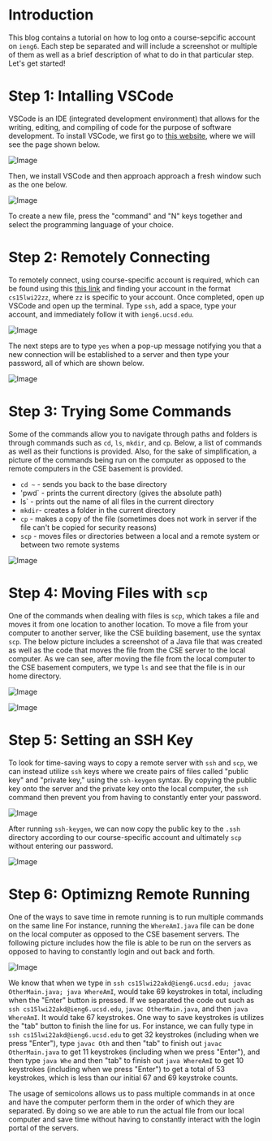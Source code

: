 # Introduction

This blog contains a tutorial on how to log onto a course-sepcific account on `ieng6`. Each step be separated and will include a screenshot or multiple of them as well as a brief description of what to do in that particular step. Let's get started!




# Step 1: Intalling VSCode

VSCode is an IDE (integrated development environment) that allows for the writing, editing, and compiling of code for the purpose of software development. To install VSCode, we first go to [this website](https://code.visualstudio.com/), where we will see the page shown below.

![Image](https://user-images.githubusercontent.com/81746604/149571957-37288d90-520f-4f81-ba33-8dc61084df81.png)

Then, we install VSCode and then approach approach a fresh window such as the one below.

![Image](https://user-images.githubusercontent.com/81746604/149572411-15ebb83e-5a99-4935-8d82-d64fa28a5aed.png)

To create a new file, press the "command" and "N" keys together and select the programming language of your choice.




# Step 2: Remotely Connecting

To remotely connect, using course-specific account is required, which can be found using this [this link](https://sdacs.ucsd.edu/~icc/index.php) and finding your account in the format `cs15lwi22zz`, where `zz` is specific to your account. Once completed, open up VSCode and open up the terminal. Type `ssh`, add a space, type your account, and immediately follow it with `ieng6.ucsd.edu`. 

![Image](https://user-images.githubusercontent.com/81746604/149580207-324c9e6b-8367-4e24-b485-a85ed0c398b2.png)

The next steps are to type `yes` when a pop-up message notifying you that a new connection will be established to a server and then type your password, all of which are shown below.

![Image](https://user-images.githubusercontent.com/81746604/149580287-e80bb037-3923-41b2-99e2-4f0b01cc6e36.png)




# Step 3: Trying Some Commands

Some of the commands allow you to navigate through paths and folders is through commands such as `cd`, `ls`, `mkdir`, and `cp`. Below, a list of commands as well as their functions is provided. Also, for the sake of simplification, a picture of the commands being run on the computer as opposed to the remote computers in the CSE basement is provided.

* `cd ~` - sends you back to the base directory
* 'pwd` - prints the current directory (gives the absolute path)
* ls` - prints out the name of all files in the current directory
* `mkdir`- creates a folder in the current directory 
* `cp` - makes a copy of the file (sometimes does not work in server if the file can't be copied for security reasons)
* `scp` - moves files or directories between a local and a remote system or between two remote systems

![Image](https://user-images.githubusercontent.com/81746604/149590659-0da0019b-a150-4a03-add9-2384774568fd.png)


  
  
# Step 4: Moving Files with `scp`

One of the commands when dealing with files is `scp`, which takes a file and moves it from one location to another location. To move a file from your computer to another server, like the CSE building basement, use the syntax `scp`. The below picture includes a screenshot of a Java file that was created as well as the code that moves the file from the CSE server to the local computer. As we can see, after moving the file from the local computer to the CSE basement computers, we type `ls` and see that the file is in our home directory.

![Image](https://user-images.githubusercontent.com/81746604/149584082-12c6ebb4-6786-428f-a3cb-a716c43d1038.png)

![Image](https://user-images.githubusercontent.com/81746604/149584144-7e8cfb3e-0894-438b-bf7b-2cb8ceabdd38.png)



# Step 5: Setting an SSH Key

To look for time-saving ways to copy a remote server with `ssh` and `scp`, we can instead utilize `ssh` keys where we create pairs of files called "public key" and "private key," using the `ssh-keygen` syntax. By copying the public key onto the server and the private key onto the local computer, the `ssh` command then prevent you from having to constantly enter your password.

![Image](https://user-images.githubusercontent.com/81746604/149586196-e243d08e-16de-49b4-9bf8-1fc8336f7813.png)

After running `ssh-keygen`, we can now copy the public key to the `.ssh` directory according to our course-specific account and ultimately `scp` without entering our password.

![Image](https://user-images.githubusercontent.com/81746604/149586280-22482820-d161-4b03-a28b-12812e443dea.png)


# Step 6: Optimizng Remote Running

One of the ways to save time in remote running is to run multiple commands on the same line For instance, running the `WhereAmI.java` file can be done on the local computer as opposed to the CSE basement servers. The following picture includes how the file is able to be run on the servers as opposed to having to constantly login and out back and forth.

![Image](https://user-images.githubusercontent.com/81746604/151486831-8d1c635e-0141-495d-a531-2ff04adbb34e.png)

We know that when we type in ```ssh cs15lwi22akd@ieng6.ucsd.edu; javac OtherMain.java; java WhereAmI```, would take 69 keystrokes in total, including when the "Enter" button is pressed. If we separated the code out such as ```ssh cs15lwi22akd@ieng6.ucsd.edu```, ```javac OtherMain.java```, and then ```java WhereAmI```. It would take 67 keystrokes. One way to save keystrokes is utilizes the "tab" button to finish the line for us. For instance, we can fully type in ```ssh cs15lwi22akd@ieng6.ucsd.edu``` to get 32 keystrokes (including when we press "Enter"), type ```javac Oth``` and then "tab" to finish out ```javac OtherMain.java``` to get 11 keystrokes (including when we press "Enter"), and then type ```java Whe``` and then "tab" to finish out ```java WhereAmI``` to get 10 keystrokes (including when we press "Enter") to get a total of 53 keystrokes, which is less than our initial 67 and 69 keystroke counts.

The usage of semicolons allows us to pass multiple commands in at once and have the computer perform them in the order of which they are separated. By doing so we are able to run the actual file from our local computer and save time without having to constantly interact with the login portal of the servers.


